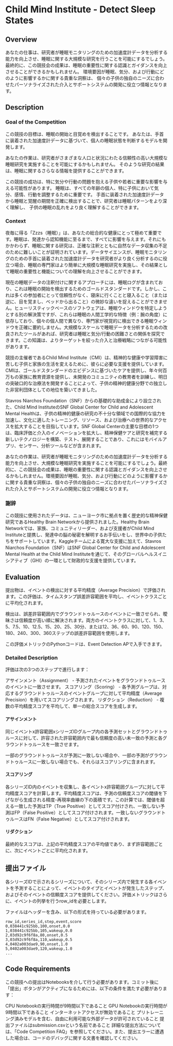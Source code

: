 # Child Mind Institute - Detect Sleep States

## Overview

あなたの仕事は、研究者が睡眠モニタリングのための加速度計データを分析する能力を向上させ、睡眠に関する大規模な研究を行うことを可能にするでしょう。
最終的に、この競技会の成果は、睡眠の重要性に関する認識とガイダンスを向上させることができるかもしれません。
環境要因が睡眠、気分、および行動にどのように影響するかに関する貴重な洞察は、
個々の子供の独自のニーズに合わせたパーソナライズされた介入とサポートシステムの開発に役立つ情報となります。

## Description

### Goal of the Competition

この競技の目標は、睡眠の開始と目覚めを検出することです。
あなたは、手首に装着された加速度計データに基づいて、個人の睡眠状態を判断するモデルを開発します。

あなたの作業は、研究者がさまざまな人口と状況にわたる信頼性の高い大規模な睡眠研究を実施することを可能にするかもしれません。
そのような研究の結果は、睡眠に関するさらなる情報を提供することができます。

この競技の成功は、特に気分や行動の問題を抱える子供や若者に重要な影響を与える可能性があります。
睡眠は、すべての年齢の個人、特に子供において気分、感情、行動を調整するために重要です。
手首に装着された加速度計データから睡眠と覚醒の期間を正確に検出することで、研究者は睡眠パターンをより深く理解し、
子供の睡眠の乱れをより良く理解することができます。

### Context

夜毎に得る「Zzzs（睡眠）」は、あなたの総合的な健康にとって極めて重要です。睡眠は、発達から認知機能に至るまで、すべてに影響を与えます。それにもかかわらず、睡眠に関する研究は、正確な注釈とともに自然なデータ収集の不足のために難しいことが証明されています。データサイエンスが、睡眠モニタリングのための手首に装着された加速度計データを研究者がより良く分析するのに役立つ場合、睡眠の専門家はより簡単に大規模な睡眠研究を実施し、その結果として睡眠の重要性と機能についての理解を向上させることができます。

現在の睡眠データの注釈付けに関するアプローチには、睡眠ログが含まれており、これは睡眠の開始を検出するためのゴールドスタンダードです。しかし、これは多くの参加者にとって信頼性がなく、寝床に行くことと寝入ること（または逆に、目を覚まし、ベッドから出ること）の微妙な違いを捉えることができません。ヒューリスティックベースのソフトウェアは、睡眠ウィンドウを特定しようとする別の解決策ですが、これらは睡眠の人間工学的な特徴（例：腕の角度）に依存しており、個々の個人間で異なり、専門家が視覚的に検出できる睡眠ウィンドウを正確に要約しません。大規模なスケールで睡眠データを分析するための改良されたツールがあれば、研究者は睡眠と気分/行動の困難さとの関係を探究できます。この知識は、よりターゲットを絞った介入と治療戦略につながる可能性があります。

競技の主催者であるChild Mind Institute（CMI）は、精神的な健康や学習障害に苦しむ子供と家族の生活を変えるために、彼らに必要な支援を提供しています。CMIは、ゴールドスタンダードのエビデンスに基づいたケアを提供し、年々何百万もの家族に教育資源を提供し、未開発のコミュニティの教育者を訓練し、明日の突破口的な治療法を開発することによって、子供の精神的健康分野での独立した非営利団体としての地位を築いてきました。

Stavros Niarchos Foundation（SNF）からの基礎的な助成金により設立された、Child Mind InstituteのSNF Global Center for Child and Adolescent Mental Healthは、子供の精神的健康の研究の不十分な領域での国際的な協力を加速し、文化に適したトレーニング、リソース、および治療への世界的なアクセスを拡大することを目指しています。SNF Global Centerの主要な目標の1つは、臨床評価と介入のイノベーションを拡大し、精神保健ケアと研究を補完する新しいテクノロジーを構築、テスト、展開することであり、これにはモバイルアプリ、センサー、分析ツールなどが含まれます。

あなたの作業は、研究者が睡眠モニタリングのための加速度計データを分析する能力を向上させ、大規模な睡眠研究を実施することを可能にするでしょう。最終的に、この競技会の成果は、睡眠の重要性に関する認識とガイダンスを向上させるかもしれません。環境要因が睡眠、気分、および行動にどのように影響するかに関する貴重な洞察は、個々の子供の独自のニーズに合わせたパーソナライズされた介入とサポートシステムの開発に役立つ情報となります。

### 謝辞

この競技に使用されたデータは、ニューヨーク市に拠点を置く歴史的な精神保健研究であるHealthy Brain Networkから提供されました。Healthy Brain Networkでは、家族、コミュニティリーダー、および支援者がChild Mind Instituteと提携し、発達中の脳の秘密を解明するお手伝いをし、世界中の子供たちをサポートしています。Kaggleチームによる寛大な支援に加えて、Stavros Niarchos Foundation（SNF）はSNF Global Center for Child and Adolescent Mental Health at the Child Mind Instituteを通じて、そのグローバルヘルスイニシアティブ（GHI）の一環として財政的な支援を提供しています。

## Evaluation

提出物は、イベントの検出に対する平均精度（Average Precision）で評価されます。この評価は、タイムスタンプ誤差許容範囲を平均し、イベントクラスごとに平均化されます。

検出は、誤差許容範囲内でグラウンドトゥルースのイベントに一致させられ、曖昧さは信頼度が高い順に解決されます。両方のイベントクラスに対して、1、3、5、7.5、10、12.5、15、20、25、30分、または12、36、60、90、120、150、180、240、300、360ステップの誤差許容範囲を使用します。

この評価メトリックのPythonコードは、Event Detection APで入手できます。

### Detailed Description

評価は次の3つのステップで進行します：

アサインメント（Assignment） - 予測されたイベントをグラウンドトゥルースのイベントに一致させます。
スコアリング（Scoring） - 各予測グループは、対応するグラウンドトゥルースのイベントグループに対して平均精度（Average Precision）を用いてスコアリングされます。
リダクション（Reduction） - 複数の平均精度スコアを平均して、単一の総合スコアを生成します。

#### アサインメント

同じイベントx許容範囲xシリーズIDグループ内の各予測セットとグラウンドトゥルースに対して、許容された許容範囲内で最も信頼度の高い未一致の予測と各グラウンドトゥルースを一致させます。

一部のグラウンドトゥルースが予測に一致しない場合や、一部の予測がグラウンドトゥルースに一致しない場合でも、それらはスコアリングに含まれます。

#### スコアリング

各シリーズID内のイベントを収集し、各イベントx許容範囲グループに対して平均精度スコアを計算します。平均精度スコアは、予測の信頼度スコアの閾値を下げながら生成される精度-再現率曲線の下の面積です。この計算では、閾値を超える一致した予測はTP（True Positive）としてスコア付けされ、一致しない予測はFP（False Positive）としてスコア付けされます。一致しないグラウンドトゥルースはFN（False Negative）としてスコア付けされます。

#### リダクション

最終的なスコアは、上記の平均精度スコアの平均値であり、まず許容範囲ごとに、次にイベントごとに平均化されます。

## 提出ファイル

各シリーズIDで示されるシリーズについて、そのシリーズ内で発生する各イベントを予測することによって、イベントのタイプとイベントが発生したステップ、およびそのイベントの信頼度スコアを提供してください。評価メトリックはさらに、イベントの列挙を行うrow_idを必要とします。

ファイルはヘッダーを含み、以下の形式を持っている必要があります。

```
row_id,series_id,step,event,score
0,038441c925bb,100,onset,0.0
1,038441c925bb,105,wakeup,0.0
2,03d92c9f6f8a,80,onset,0.5
3,03d92c9f6f8a,110,wakeup,0.5
4,0402a003dae9,90,onset,1.0
5,0402a003dae9,120,wakeup,1.0
...
```

## Code Requirements

この競技への提出はNotebooksを介して行う必要があります。コミット後に「提出」ボタンがアクティブになるためには、以下の条件を満たす必要があります：

CPU Notebookの実行時間が9時間以下であること
GPU Notebookの実行時間が9時間以下であること
インターネットアクセスが無効であること
プリトレーニング済みモデルを含む、自由に利用可能な外部データが許可されていること
提出ファイルはsubmission.csvという名前であること
詳細な提出方法については、「Code Competition FAQ」を参照してください。また、提出エラーに遭遇した場合は、コードのデバッグに関する文書を確認してください。
